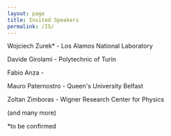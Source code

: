 ```yaml
---
layout: page
title: Invited Speakers
permalink: /IS/
---
```



Wojciech Zurek* - Los Alamos National Laboratory

Davide Girolami - Polytechnic of Turin

Fabio Anza - 

Mauro Paternostro - Queen's University Belfast

Zoltan Zimboras - Wigner Research Center for Physics


(and many more)






*to be confirmed
